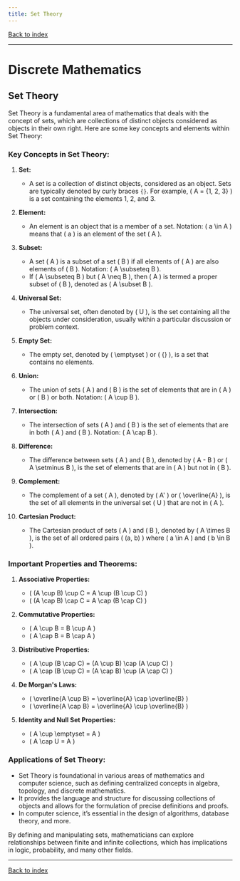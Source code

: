 ```yaml
---
title: Set Theory
---
```


[Back to index](index.html)

---
# Discrete Mathematics
## Set Theory

Set Theory is a fundamental area of mathematics that deals with the concept of sets, which are collections of distinct objects considered as objects in their own right. Here are some key concepts and elements within Set Theory:

### Key Concepts in Set Theory:

1. **Set:**
   - A set is a collection of distinct objects, considered as an object. Sets are typically denoted by curly braces `{}`. For example, \( A = \{1, 2, 3\} \) is a set containing the elements 1, 2, and 3.

2. **Element:**
   - An element is an object that is a member of a set. Notation: \( a \in A \) means that \( a \) is an element of the set \( A \).

3. **Subset:**
   - A set \( A \) is a subset of a set \( B \) if all elements of \( A \) are also elements of \( B \). Notation: \( A \subseteq B \).
   - If \( A \subseteq B \) but \( A \neq B \), then \( A \) is termed a proper subset of \( B \), denoted as \( A \subset B \).

4. **Universal Set:**
   - The universal set, often denoted by \( U \), is the set containing all the objects under consideration, usually within a particular discussion or problem context.

5. **Empty Set:**
   - The empty set, denoted by \( \emptyset \) or \( \{\} \), is a set that contains no elements.

6. **Union:**
   - The union of sets \( A \) and \( B \) is the set of elements that are in \( A \) or \( B \) or both. Notation: \( A \cup B \).

7. **Intersection:**
   - The intersection of sets \( A \) and \( B \) is the set of elements that are in both \( A \) and \( B \). Notation: \( A \cap B \).

8. **Difference:**
   - The difference between sets \( A \) and \( B \), denoted by \( A - B \) or \( A \setminus B \), is the set of elements that are in \( A \) but not in \( B \).

9. **Complement:**
   - The complement of a set \( A \), denoted by \( A' \) or \( \overline{A} \), is the set of all elements in the universal set \( U \) that are not in \( A \).

10. **Cartesian Product:**
    - The Cartesian product of sets \( A \) and \( B \), denoted by \( A \times B \), is the set of all ordered pairs \( (a, b) \) where \( a \in A \) and \( b \in B \).

### Important Properties and Theorems:

1. **Associative Properties:**
   - \( (A \cup B) \cup C = A \cup (B \cup C) \)
   - \( (A \cap B) \cap C = A \cap (B \cap C) \)

2. **Commutative Properties:**
   - \( A \cup B = B \cup A \)
   - \( A \cap B = B \cap A \)

3. **Distributive Properties:**
   - \( A \cup (B \cap C) = (A \cup B) \cap (A \cup C) \)
   - \( A \cap (B \cup C) = (A \cap B) \cup (A \cap C) \)

4. **De Morgan's Laws:**
   - \( \overline{A \cup B} = \overline{A} \cap \overline{B} \)
   - \( \overline{A \cap B} = \overline{A} \cup \overline{B} \)

5. **Identity and Null Set Properties:**
   - \( A \cup \emptyset = A \)
   - \( A \cap U = A \)

### Applications of Set Theory:
- Set Theory is foundational in various areas of mathematics and computer science, such as defining centralized concepts in algebra, topology, and discrete mathematics.
- It provides the language and structure for discussing collections of objects and allows for the formulation of precise definitions and proofs.
- In computer science, it’s essential in the design of algorithms, database theory, and more.

By defining and manipulating sets, mathematicians can explore relationships between finite and infinite collections, which has implications in logic, probability, and many other fields.

---
[Back to index](index.html)
